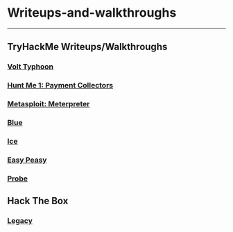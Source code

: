 # Writeups-and-walkthroughs

---

## TryHackMe Writeups/Walkthroughs

### [Volt Typhoon](./Volt-Typhoon-THM.md)
### [Hunt Me 1: Payment Collectors](./Hunt_Me_I.md)
### [Metasploit: Meterpreter](./Metasploit-Meterpreter.md)
### [Blue](./blue.md)
### [Ice](./Ice.md)
### [Easy Peasy](./easy-peasy.md)
### [Probe](./probe.md)

## Hack The Box

### [Legacy](./Legacy.md)
